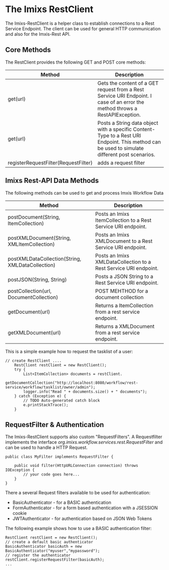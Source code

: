 # The Imixs RestClient

The Imixs-RestClient is a helper class to establish connections to a Rest Service Endpoint.
The client can be used for general HTTP communication and also for the Imxis-Rest API. 

## Core Methods

The RestClient provides the following GET and POST core methods:

| Method                         | Description                                                         | 
|--------------------------------|---------------------------------------------------------------------|
| get(url)                       | Gets the content of a GET request from a Rest Service URI Endpoint. I case of an error the method throws a RestAPIException.
| get(url)                       |Posts a String data object with a specific Content-Type to a  Rest URI Endpoint. This method can be used to simulate different post scenarios.
| registerRequestFilter(RequestFilter)  | adds a request filter                                |




## Imixs Rest-API Data Methods

The following methods can be used to get and process Imxis Workflow Data

| Method                         | Description                                                         | 
|--------------------------------|---------------------------------------------------------------------|
| postDocument(String, ItemCollection)     | Posts an Imixs ItemCollection to a Rest Service URI endpoint. |
| postXMLDocument(String, XMLItemCollection)     | Posts an Imixs XMLDocument to a Rest Service URI endpoint. |
| postXMLDataCollection(String, XMLDataCollection)     | Posts an Imixs XMLDataCollection to a Rest Service URI endpoint. |
| postJSON(String, String)     | Posts a JSON String to a Rest Service URI endpoint. |
| postCollection(url, DocumentCollection)   |POST MEHTHOD  for a document collection |
| getDocument(url)              | Returns a ItemCollection from a rest service endpoint.   |
| getXMLDocument(url)              | Returns a XMLDocument from a rest service endpoint.  |




This is a simple example how to request the tasklist of a user:

	// create RestClient ....
		RestClient restClient = new RestClient();
		try {
			List<ItemCollection> documents = restClient.
			     getDocumentCollection("http://localhost:8080/workflow/rest-service/workflow/tasklist/owner/admin");
			logger.info("Read " + documents.size() + " documents");
		} catch (Exception e) {
			// TODO Auto-generated catch block
			e.printStackTrace();
		}
		

## RequestFilter & Authentication

The Imixs-RestClient supports also custom "RequestFilters". A Requestfilter implements the interface _org.imixs.workflow.services.rest.RequestFilter_ and can be used to handle a HTTP Request. 


	public class MyFilter implements RequestFilter {
	
		public void filter(HttpURLConnection connection) throws IOException {
			// your code goes here...
		}
	}

There a several Request filters available to be used for authentication:

 * BasicAuthenticator - for a BASIC authentication
 * FormAuthenticator - for a form based authentication with a JSESSION cookie
 * JWTAuthenticator - for authentication based on JSON Web Tokens

The following example shows how to use a BASIC authentication filter:

	RestClient restClient = new RestClient();
	// create a default basic authenticator
	BasicAuthenticator basicAuth = new BasicAuthenticator("myuser","mypassword");
	// register the authenticator
	restClient.registerRequestFilter(basicAuth);
	...		
			
			
